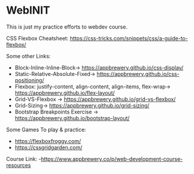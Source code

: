 # WebINIT

This is just my practice efforts to webdev course.

CSS Flexbox Cheatsheet: https://css-tricks.com/snippets/css/a-guide-to-flexbox/

Some other Links:
- Block-Inline-Inline-Block-> https://appbrewery.github.io/css-display/
- Static-Relative-Absolute-Fixed-> https://appbrewery.github.io/css-positioning/
- Flexbox: justify-content, align-content, align-items, flex-wrap-> https://appbrewery.github.io/flex-layout/
- Grid-VS-Flexbox -> https://appbrewery.github.io/grid-vs-flexbox/
- Grid-Sizing-> https://appbrewery.github.io/grid-sizing/
- Bootstrap Breakpoints Exercise -> https://appbrewery.github.io/bootstrap-layout/


Some Games To play & practice:
- https://flexboxfroggy.com/
- https://cssgridgarden.com/



Course Link:
-https://www.appbrewery.co/p/web-development-course-resources